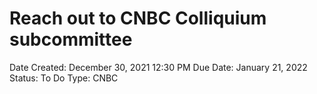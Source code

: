 # Reach out to CNBC Colliquium subcommittee

Date Created: December 30, 2021 12:30 PM
Due Date: January 21, 2022
Status: To Do
Type: CNBC